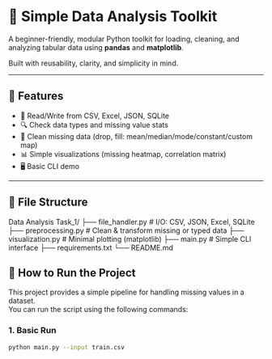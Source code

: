 # 🧪 Simple Data Analysis Toolkit

A beginner-friendly, modular Python toolkit for loading, cleaning, and analyzing tabular data using **pandas** and **matplotlib**.

Built with reusability, clarity, and simplicity in mind.

---

## 🚀 Features

- 📂 Read/Write from CSV, Excel, JSON, SQLite
- 🔍 Check data types and missing value stats
- 🧼 Clean missing data (drop, fill: mean/median/mode/constant/custom map)
- 📊 Simple visualizations (missing heatmap, correlation matrix)
- 🖥️ Basic CLI demo

---

## 📁 File Structure
Data Analysis Task_1/
├── file_handler.py # I/O: CSV, JSON, Excel, SQLite
├── preprocessing.py # Clean & transform missing or typed data
├── visualization.py # Minimal plotting (matplotlib)
├── main.py # Simple CLI interface
├── requirements.txt
└── README.md

## 🚀 How to Run the Project

This project provides a simple pipeline for handling missing values in a dataset.  
You can run the script using the following commands:

### 1. Basic Run
```bash
python main.py --input train.csv